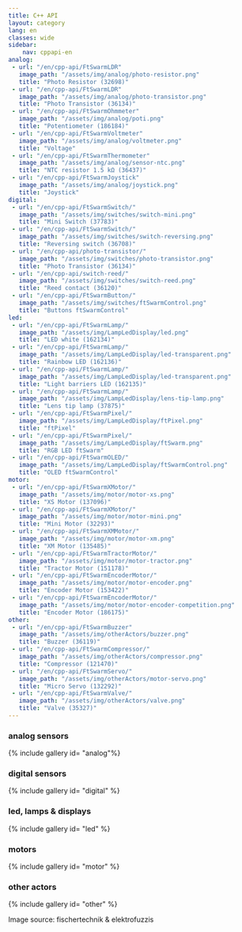 ```yaml
---
title: C++ API
layout: category
lang: en
classes: wide
sidebar:
    nav: cppapi-en
analog:
 - url: "/en/cpp-api/FtSwarmLDR"
   image_path: "/assets/img/analog/photo-resistor.png"
   title: "Photo Resistor (32698)"
 - url: "/en/cpp-api/FtSwarmLDR"
   image_path: "/assets/img/analog/photo-transistor.png"
   title: "Photo Transistor (36134)"
 - url: "/en/cpp-api/FtSwarmOhmmeter"
   image_path: "/assets/img/analog/poti.png"
   title: "Potentiometer (186184)"
 - url: "/en/cpp-api/FtSwarmVoltmeter"
   image_path: "/assets/img/analog/voltmeter.png"
   title: "Voltage"
 - url: "/en/cpp-api/FtSwarmThermometer"
   image_path: "/assets/img/analog/sensor-ntc.png"
   title: "NTC resistor 1.5 kΩ (36437)"
 - url: "/en/cpp-api/FtSwarmJoystick"
   image_path: "/assets/img/analog/joystick.png"
   title: "Joystick"
digital:
 - url: "/en/cpp-api/FtSwarmSwitch/"
   image_path: "/assets/img/switches/switch-mini.png"
   title: "Mini Switch (37783)"
 - url: "/en/cpp-api/FtSwarmSwitch/"
   image_path: "/assets/img/switches/switch-reversing.png"
   title: "Reversing switch (36708)"
 - url: "/en/cpp-api/photo-transistor/"
   image_path: "/assets/img/switches/photo-transistor.png"
   title: "Photo Transistor (36134)"
 - url: "/en/cpp-api/switch-reed/"
   image_path: "/assets/img/switches/switch-reed.png"
   title: "Reed contact (36120)"
 - url: "/en/cpp-api/FtSwarmButton/"
   image_path: "/assets/img/switches/ftSwarmControl.png"
   title: "Buttons ftSwarmControl"
led:
 - url: "/en/cpp-api/FtSwarmLamp/"
   image_path: "/assets/img/LampLedDisplay/led.png"
   title: "LED white (162134)"
 - url: "/en/cpp-api/FtSwarmLamp/"
   image_path: "/assets/img/LampLedDisplay/led-transparent.png"
   title: "Rainbow LED (162136)"
 - url: "/en/cpp-api/FtSwarmLamp/"
   image_path: "/assets/img/LampLedDisplay/led-transparent.png"
   title: "Light barriers LED (162135)"
 - url: "/en/cpp-api/FtSwarmLamp/"
   image_path: "/assets/img/LampLedDisplay/lens-tip-lamp.png"
   title: "Lens tip lamp (37875)"
 - url: "/en/cpp-api/FtSwarmPixel/"
   image_path: "/assets/img/LampLedDisplay/ftPixel.png"
   title: "ftPixel"
 - url: "/en/cpp-api/FtSwarmPixel/"
   image_path: "/assets/img/LampLedDisplay/ftSwarm.png"
   title: "RGB LED ftSwarm"
 - url: "/en/cpp-api/FtSwarmOLED/"
   image_path: "/assets/img/LampLedDisplay/ftSwarmControl.png"
   title: "OLED ftSwarmControl"
motor:
 - url: "/en/cpp-api/FtSwarmXMotor/"
   image_path: "/assets/img/motor/motor-xs.png"
   title: "XS Motor (137096)"
 - url: "/en/cpp-api/FtSwarmXMotor/"
   image_path: "/assets/img/motor/motor-mini.png"
   title: "Mini Motor (32293)"
 - url: "/en/cpp-api/FtSwarmXMMotor/"
   image_path: "/assets/img/motor/motor-xm.png"
   title: "XM Motor (135485)"
 - url: "/en/cpp-api/FtSwarmTractorMotor/"
   image_path: "/assets/img/motor/motor-tractor.png"
   title: "Tractor Motor (151178)"
 - url: "/en/cpp-api/FtSwarmEncoderMotor/"
   image_path: "/assets/img/motor/motor-encoder.png"
   title: "Encoder Motor (153422)"
 - url: "/en/cpp-api/FtSwarmEncoderMotor/"
   image_path: "/assets/img/motor/motor-encoder-competition.png"
   title: "Encoder Motor (186175)"
other:
 - url: "/en/cpp-api/FtSwarmBuzzer"
   image_path: "/assets/img/otherActors/buzzer.png"
   title: "Buzzer (36119)"
 - url: "/en/cpp-api/FtSwarmCompressor/"
   image_path: "/assets/img/otherActors/compressor.png"
   title: "Compressor (121470)"
 - url: "/en/cpp-api/FtSwarmServo/"
   image_path: "/assets/img/otherActors/motor-servo.png"
   title: "Micro Servo (132292)"
 - url: "/en/cpp-api/FtSwarmValve/"
   image_path: "/assets/img/otherActors/valve.png"
   title: "Valve (35327)"
---
```


### analog sensors

{% include gallery id= "analog"%}

### digital sensors

{% include gallery id= "digital" %}

### led, lamps & displays

{% include gallery id= "led" %}

### motors

{% include gallery id= "motor" %}

### other actors

{% include gallery id= "other" %}

Image source: fischertechnik & elektrofuzzis
